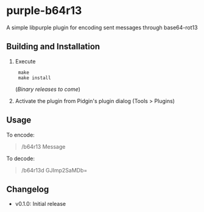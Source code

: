 # purple-b64r13
A simple libpurple plugin for encoding sent messages through base64-rot13

## Building and Installation

1. Execute

        make
        make install

   (_Binary releases to come_)

2. Activate the plugin from Pidgin's plugin dialog (Tools > Plugins) 

<!-- TODO: build instructions, better installation instructions -->

## Usage

To encode:
> /b64r13 Message

To decode:
> /b64r13d GJImp2SaMDb=

## Changelog

* v0.1.0: Initial release
